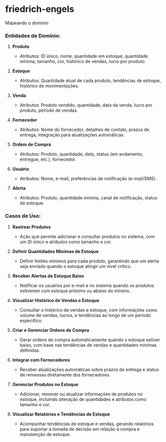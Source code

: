 # friedrich-engels
Mapeando o domínio

### Entidades de Domínio:
1. **Produto**
   - Atributos: ID único, nome, quantidade em estoque, quantidade mínima, tamanho, cor, histórico de vendas, lucro por produto.
   
2. **Estoque**
   - Atributos: Quantidade atual de cada produto, tendências de estoque, histórico de movimentações.

3. **Venda**
   - Atributos: Produto vendido, quantidade, data da venda, lucro por produto, período de vendas.

4. **Fornecedor**
   - Atributos: Nome do fornecedor, detalhes de contato, prazos de entrega, integração para atualizações automáticas.

5. **Ordem de Compra**
   - Atributos: Produto, quantidade, data, status (em andamento, entregue, etc.), fornecedor.

6. **Usuário**
   - Atributos: Nome, e-mail, preferências de notificação (e-mail/SMS).

7. **Alerta**
   - Atributos: Produto, quantidade mínima, canal de notificação, status de estoque.

### Casos de Uso:
1. **Rastrear Produtos**
   - Ação que permite adicionar e consultar produtos no sistema, com um ID único e atributos como tamanho e cor.

2. **Definir Quantidades Mínimas de Estoque**
   - Definir limites mínimos para cada produto, garantindo que um alerta seja enviado quando o estoque atingir um nível crítico.

3. **Receber Alertas de Estoque Baixo**
   - Notificar os usuários por e-mail e no sistema quando os produtos estiverem com estoque próximo ou abaixo do mínimo.

4. **Visualizar Histórico de Vendas e Estoque**
   - Consultar o histórico de vendas e estoque, com informações como volume de vendas, lucros, e tendências ao longo de um período específico.

5. **Criar e Gerenciar Ordens de Compra**
   - Gerar ordens de compra automaticamente quando o estoque estiver baixo, com base nas tendências de vendas e quantidades mínimas definidas.

6. **Integrar com Fornecedores**
   - Receber atualizações automáticas sobre prazos de entrega e status de remessas diretamente dos fornecedores.

7. **Gerenciar Produtos no Estoque**
   - Adicionar, remover ou atualizar informações de produtos no estoque, incluindo alteração de quantidades e atributos como tamanho e cor.

8. **Visualizar Relatórios e Tendências de Estoque**
   - Acompanhar tendências de estoque e vendas, gerando relatórios para suportar a tomada de decisão em relação à compra e manutenção de estoque.
